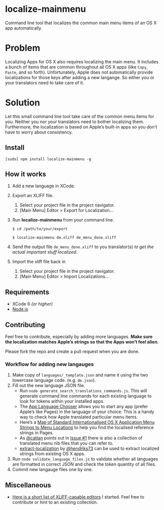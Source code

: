 localize-mainmenu
=================

Command line tool that localizes the common main menu items of an OS X app automatically.


# Problem

Localizing Apps for OS X also requires localizing the main menu. It includes a bunch of items that are common throughout all OS X apps (like ``Copy``, ``Paste``, and so forth). Unfortunately, Apple does not automatically provide localizations for those keys after adding a new langange. So either you or your translators need to take care of it. 

# Solution

Let this small command line tool take care of the common menu items for you. Neither you nor your translators need to bother localizing them. Furthermore, the localization is based on Apple’s built-in apps so you don’t have to worry about consistency. 


## Install

``[sudo] npm install localize-mainmenu -g``


## How it works 


1. Add a new language in XCode.

2. Export an XLIFF file.
	1. Select your project file in the project navigator.
	2. [Main Menu] Editor > Export for Localization… 
	
3. Run **localize-mainmenu** from your command line.
	
	``$ cd /path/to/your/export``
	
	``$ localize-mainmenu de.xliff de_menu_done.xliff``
	
4. Send the output file ``de_menu_done.xliff`` to you translator(s) *to get the actual important stuff localized*.

5. Import the xliff file back in 
	1. Select your project file in the project navigator.
	2. [Main Menu] Editor > Import Localizations… 
	

## Requirements

- XCode 6 *(or higher)*
- [Node.js](http://nodejs.org)


## Contributing

Feel free to contribute, especially by adding more languages. **Make sure the localization matches Apple’s strings so that the Apps won’t feel alien.**

Please fork the repo and create a pull request when you are done. 

### Workflow for adding new langauges

1. Make copy of ``languages/_template.json`` and name it using the two lowercase language code. (e.g. ``de.json``).
2. Fill out the new language JSON file.
	- Run  ``node generate_search_translations_commands.js``. This will generate command line commands for each existing language to look for tokens within your installed apps. 
	- The [App Language Chooser](https://itunes.apple.com/de/app/app-language-chooser/id451732904?mt=12) allows you to start any app (prefer Apple’s like Pages) in the language of your choice. This is a handy way to check how Apple translated particular menu items.
	- Here’s a [Map of Standard Internationalised OS X Application Menu Strings to Menu Locations](https://source.ind.ie/project/map-of-standard-internationalised-os-x-application-menu-strings-to-menu-locations/tree/master) to help you find the localised reference strings in Pages.
	- As [@catlan](https://github.com/catlan) points out in [Issue #1](/../../issues/1) there is also a collection of translated menu nib files that you can refer to.
	- [extract-localization](https://github.com/hendriks73/extract-localization) by [@hendriks73](https://github.com/hendriks73) can be used to extract localized strings from existing OS X apps. 
3. Run ``node validate_language_files.js`` to validate whether all languages are formatted in correct JSON and check the token quantity of all files.
4. Commit new langauge files one by one.
 
 
## Miscellaneous

- [Here is a short list of XLIFF-capable editors](https://gist.github.com/maremmle/8597b27bb52baf00f1ef) I started. Feel free to contribute or hint to an existing collection. 

